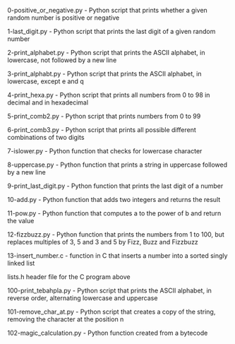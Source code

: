 0-positive_or_negative.py - Python script that prints whether a given random number is positive or negative

1-last_digit.py - Python script that prints the last digit of a given random number

2-print_alphabet.py - Python script that prints the ASCII alphabet, in lowercase, not followed by a new line

3-print_alphabt.py - Python script that prints the ASCII alphabet, in lowercase, except e and q

4-print_hexa.py - Python script that prints all numbers from 0 to 98 in decimal and in hexadecimal

5-print_comb2.py - Python script that prints numbers from 0 to 99

6-print_comb3.py - Python script that prints all possible different combinations of two digits

7-islower.py - Python function that checks for lowercase character

8-uppercase.py - Python function that prints a string in uppercase followed by a new line

9-print_last_digit.py - Python function that prints the last digit of a number

10-add.py - Python function that adds two integers and returns the result

11-pow.py - Python function that computes a to the power of b and return the value

12-fizzbuzz.py - Python function that prints the numbers from 1 to 100, but replaces multiples of 3, 5 and 3 and 5 by Fizz, Buzz and Fizzbuzz

13-insert_number.c - function in C that inserts a number into a sorted singly linked list

lists.h	header file for the C program above

100-print_tebahpla.py - Python script that prints the ASCII alphabet, in reverse order, alternating lowercase and uppercase

101-remove_char_at.py - Python script that creates a copy of the string, removing the character at the position n

102-magic_calculation.py - Python function created from a bytecode
